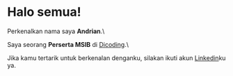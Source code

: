 # Halo semua! 

Perkenalkan nama saya **Andrian**.\

Saya seorang **Perserta MSIB** di [Dicoding](https://www.dicoding.com/).\

Jika kamu tertarik untuk berkenalan denganku, silakan ikuti akun [Linkedin](https://www.linkedin.com/in/andrian-andrian-9723051a8/)ku ya.
